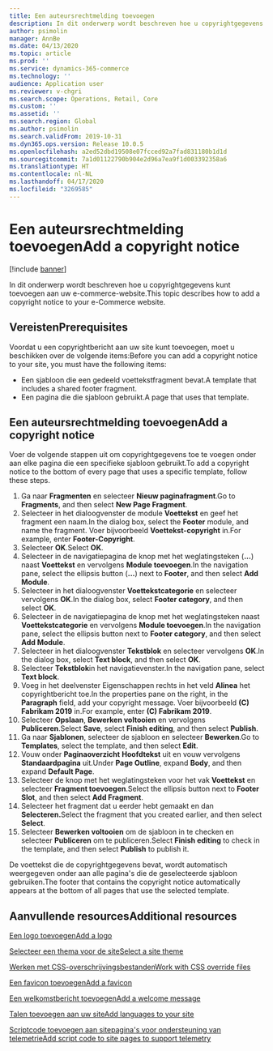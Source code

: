 ```yaml
---
title: Een auteursrechtmelding toevoegen
description: In dit onderwerp wordt beschreven hoe u copyrightgegevens kunt toevoegen aan uw e-commerce-website.
author: psimolin
manager: AnnBe
ms.date: 04/13/2020
ms.topic: article
ms.prod: ''
ms.service: dynamics-365-commerce
ms.technology: ''
audience: Application user
ms.reviewer: v-chgri
ms.search.scope: Operations, Retail, Core
ms.custom: ''
ms.assetid: ''
ms.search.region: Global
ms.author: psimolin
ms.search.validFrom: 2019-10-31
ms.dyn365.ops.version: Release 10.0.5
ms.openlocfilehash: a2ed52dbd19508e07fcced92a7fad831180b1d1d
ms.sourcegitcommit: 7a1d01122790b904e2d96a7ea9f1d003392358a6
ms.translationtype: HT
ms.contentlocale: nl-NL
ms.lasthandoff: 04/17/2020
ms.locfileid: "3269585"
---
```

# <a name="add-a-copyright-notice"></a><span data-ttu-id="83ab0-103">Een auteursrechtmelding toevoegen</span><span class="sxs-lookup"><span data-stu-id="83ab0-103">Add a copyright notice</span></span>

[!include [banner](includes/banner.md)]

<span data-ttu-id="83ab0-104">In dit onderwerp wordt beschreven hoe u copyrightgegevens kunt toevoegen aan uw e-commerce-website.</span><span class="sxs-lookup"><span data-stu-id="83ab0-104">This topic describes how to add a copyright notice to your e-Commerce website.</span></span>

## <a name="prerequisites"></a><span data-ttu-id="83ab0-105">Vereisten</span><span class="sxs-lookup"><span data-stu-id="83ab0-105">Prerequisites</span></span>

<span data-ttu-id="83ab0-106">Voordat u een copyrightbericht aan uw site kunt toevoegen, moet u beschikken over de volgende items:</span><span class="sxs-lookup"><span data-stu-id="83ab0-106">Before you can add a copyright notice to your site, you must have the following items:</span></span>

- <span data-ttu-id="83ab0-107">Een sjabloon die een gedeeld voettekstfragment bevat.</span><span class="sxs-lookup"><span data-stu-id="83ab0-107">A template that includes a shared footer fragment.</span></span>
- <span data-ttu-id="83ab0-108">Een pagina die die sjabloon gebruikt.</span><span class="sxs-lookup"><span data-stu-id="83ab0-108">A page that uses that template.</span></span>

## <a name="add-a-copyright-notice"></a><span data-ttu-id="83ab0-109">Een auteursrechtmelding toevoegen</span><span class="sxs-lookup"><span data-stu-id="83ab0-109">Add a copyright notice</span></span>

<span data-ttu-id="83ab0-110">Voer de volgende stappen uit om copyrightgegevens toe te voegen onder aan elke pagina die een specifieke sjabloon gebruikt.</span><span class="sxs-lookup"><span data-stu-id="83ab0-110">To add a copyright notice to the bottom of every page that uses a specific template, follow these steps.</span></span>

1. <span data-ttu-id="83ab0-111">Ga naar **Fragmenten** en selecteer **Nieuw paginafragment**.</span><span class="sxs-lookup"><span data-stu-id="83ab0-111">Go to **Fragments**, and then select **New Page Fragment**.</span></span>
1. <span data-ttu-id="83ab0-112">Selecteer in het dialoogvenster de module **Voettekst** en geef het fragment een naam.</span><span class="sxs-lookup"><span data-stu-id="83ab0-112">In the dialog box, select the **Footer** module, and name the fragment.</span></span> <span data-ttu-id="83ab0-113">Voer bijvoorbeeld **Voettekst-copyright** in.</span><span class="sxs-lookup"><span data-stu-id="83ab0-113">For example, enter **Footer-Copyright**.</span></span>
1. <span data-ttu-id="83ab0-114">Selecteer **OK**.</span><span class="sxs-lookup"><span data-stu-id="83ab0-114">Select **OK**.</span></span>
1. <span data-ttu-id="83ab0-115">Selecteer in de navigatiepagina de knop met het weglatingsteken (**...**) naast **Voettekst** en vervolgens **Module toevoegen**.</span><span class="sxs-lookup"><span data-stu-id="83ab0-115">In the navigation pane, select the ellipsis button (**...**) next to **Footer**, and then select **Add Module**.</span></span>
1. <span data-ttu-id="83ab0-116">Selecteer in het dialoogvenster **Voettekstcategorie** en selecteer vervolgens **OK**.</span><span class="sxs-lookup"><span data-stu-id="83ab0-116">In the dialog box, select **Footer category**, and then select **OK**.</span></span>
1. <span data-ttu-id="83ab0-117">Selecteer in de navigatiepagina de knop met het weglatingsteken naast **Voettekstcategorie** en vervolgens **Module toevoegen**.</span><span class="sxs-lookup"><span data-stu-id="83ab0-117">In the navigation pane, select the ellipsis button next to **Footer category**, and then select **Add Module**.</span></span>
1. <span data-ttu-id="83ab0-118">Selecteer in het dialoogvenster **Tekstblok** en selecteer vervolgens **OK**.</span><span class="sxs-lookup"><span data-stu-id="83ab0-118">In the dialog box, select **Text block**, and then select **OK**.</span></span>
1. <span data-ttu-id="83ab0-119">Selecteer **Tekstblok**in het navigatievenster.</span><span class="sxs-lookup"><span data-stu-id="83ab0-119">In the navigation pane, select **Text block**.</span></span>
1. <span data-ttu-id="83ab0-120">Voeg in het deelvenster Eigenschappen rechts in het veld **Alinea** het copyrightbericht toe.</span><span class="sxs-lookup"><span data-stu-id="83ab0-120">In the properties pane on the right, in the **Paragraph** field, add your copyright message.</span></span> <span data-ttu-id="83ab0-121">Voer bijvoorbeeld **(C) Fabrikam 2019** in.</span><span class="sxs-lookup"><span data-stu-id="83ab0-121">For example, enter **(C) Fabrikam 2019**.</span></span>
1. <span data-ttu-id="83ab0-122">Selecteer **Opslaan**, **Bewerken voltooien** en vervolgens **Publiceren**.</span><span class="sxs-lookup"><span data-stu-id="83ab0-122">Select **Save**, select **Finish editing**, and then select **Publish**.</span></span>
1. <span data-ttu-id="83ab0-123">Ga naar **Sjablonen**, selecteer de sjabloon en selecteer **Bewerken**.</span><span class="sxs-lookup"><span data-stu-id="83ab0-123">Go to **Templates**, select the template, and then select **Edit**.</span></span>
1. <span data-ttu-id="83ab0-124">Vouw onder **Paginaoverzicht** **Hoofdtekst** uit en vouw vervolgens **Standaardpagina** uit.</span><span class="sxs-lookup"><span data-stu-id="83ab0-124">Under **Page Outline**, expand **Body**, and then expand **Default Page**.</span></span>
1. <span data-ttu-id="83ab0-125">Selecteer de knop met het weglatingsteken voor het vak **Voettekst** en selecteer **Fragment toevoegen**.</span><span class="sxs-lookup"><span data-stu-id="83ab0-125">Select the ellipsis button next to **Footer Slot**, and then select **Add Fragment**.</span></span>
1. <span data-ttu-id="83ab0-126">Selecteer het fragment dat u eerder hebt gemaakt en dan **Selecteren.**</span><span class="sxs-lookup"><span data-stu-id="83ab0-126">Select the fragment that you created earlier, and then select **Select**.</span></span>
1. <span data-ttu-id="83ab0-127">Selecteer **Bewerken voltooien** om de sjabloon in te checken en selecteer **Publiceren** om te publiceren.</span><span class="sxs-lookup"><span data-stu-id="83ab0-127">Select **Finish editing** to check in the template, and then select **Publish** to publish it.</span></span>

<span data-ttu-id="83ab0-128">De voettekst die de copyrightgegevens bevat, wordt automatisch weergegeven onder aan alle pagina's die de geselecteerde sjabloon gebruiken.</span><span class="sxs-lookup"><span data-stu-id="83ab0-128">The footer that contains the copyright notice automatically appears at the bottom of all pages that use the selected template.</span></span>

## <a name="additional-resources"></a><span data-ttu-id="83ab0-129">Aanvullende resources</span><span class="sxs-lookup"><span data-stu-id="83ab0-129">Additional resources</span></span>

[<span data-ttu-id="83ab0-130">Een logo toevoegen</span><span class="sxs-lookup"><span data-stu-id="83ab0-130">Add a logo</span></span>](add-logo.md)

[<span data-ttu-id="83ab0-131">Selecteer een thema voor de site</span><span class="sxs-lookup"><span data-stu-id="83ab0-131">Select a site theme</span></span>](select-site-theme.md)

[<span data-ttu-id="83ab0-132">Werken met CSS-overschrijvingsbestanden</span><span class="sxs-lookup"><span data-stu-id="83ab0-132">Work with CSS override files</span></span>](css-override-files.md)

[<span data-ttu-id="83ab0-133">Een favicon toevoegen</span><span class="sxs-lookup"><span data-stu-id="83ab0-133">Add a favicon</span></span>](add-favicon.md)

[<span data-ttu-id="83ab0-134">Een welkomstbericht toevoegen</span><span class="sxs-lookup"><span data-stu-id="83ab0-134">Add a welcome message</span></span>](add-welcome-message.md)

[<span data-ttu-id="83ab0-135">Talen toevoegen aan uw site</span><span class="sxs-lookup"><span data-stu-id="83ab0-135">Add languages to your site</span></span>](add-languages-to-site.md)

[<span data-ttu-id="83ab0-136">Scriptcode toevoegen aan sitepagina's voor ondersteuning van telemetrie</span><span class="sxs-lookup"><span data-stu-id="83ab0-136">Add script code to site pages to support telemetry</span></span>](add-telemetry.md)

